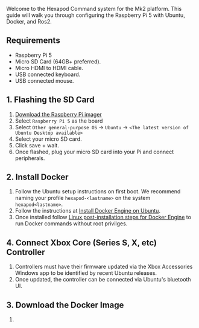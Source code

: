 Welcome to the Hexapod Command system for the Mk2 platform. This guide will walk you through configuring the Raspberry Pi 5 with Ubuntu, Docker, and Ros2. 

## Requirements
- Raspberry Pi 5
- Micro SD Card (64GB+ preferred).
- Micro HDMI to HDMI cable.
- USB connected keyboard.
- USB connected mouse.

## 1. Flashing the SD Card

1. [Download the Raspberry Pi imager](https://www.raspberrypi.com/software/)
2. Select `Raspberry Pi 5` as the board
3. Select `Other general-purpose OS` -> `Ubuntu` -> `<The latest version of Ubuntu Desktop available>`
4. Select your micro SD card.
5. Click save + wait.
6. Once flashed, plug your micro SD card into your Pi and connect peripherals.

## 2. Install Docker

1. Follow the Ubuntu setup instructions on first boot. We recommend naming your profile `hexapod-<lastname>` on the system `hexapod<lastname>`.
2. Follow the instructions at [Install Docker Engine on Ubuntu](https://docs.docker.com/engine/install/ubuntu/).
3. Once installed follow [Linux post-installation steps for Docker Engine](https://docs.docker.com/engine/install/linux-postinstall/) to run Docker commands without root privilges.

## 4. Connect Xbox Core (Series S, X, etc) Controller

1. Controllers must have their firmware updated via the Xbox Accessories Windows app to be identified by recent Ubuntu releases.
2. Once updated, the controller can be connected via Ubuntu's bluetooth UI.

## 3. Download the Docker Image

1. 